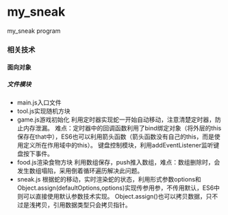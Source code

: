 # my_sneak
my_sneak program
### 相关技术
#### 面向对象
##### 文件模块
- main.js入口文件
- tool.js实现随机方块
- game.js游戏初始化
    利用定时器实现蛇一开始自动移动，注意清楚定时器，防止内存泄漏。
    难点：定时器中的回调函数利用了bind绑定对象（将外层的this保存在that中），ES6也可以利用箭头函数（箭头函数没有自己的this，而是使用定义所在作用域中的this）。
    键盘控制模块，利用addEventListener监听键盘按下事件。
- food.js渲染食物方块
    利用数组保存，push推入数组，难点：数组删除时，会发生数组塌陷，采用倒着循环遍历解决此问题。
- sneak.js
    根据蛇的移动，实时渲染蛇的状态，利用形式参数options和Object.assign(defaultOptions,options)实现传参用参，不传用默认，ES6中则可以直接使用默认参数技术实现。
    Object.assign()也可以拷贝数据，只不过是浅拷贝，引用数据类型只会拷贝指针。
  
